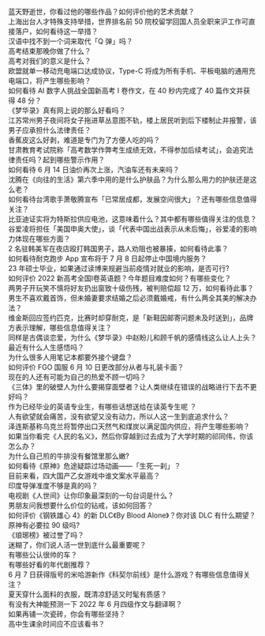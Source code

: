 蓝天野逝世，你看过他的哪些作品？如何评价他的艺术贡献？  
上海出台人才特殊支持举措，世界排名前 50 院校留学回国人员全职来沪工作可直接落户，如何看待这一举措？  
汉语中找不到一个词来取代「Q 弹」吗？  
高考结束那晚你做了什么？  
高考对我们的意义是什么？  
欧盟就单一移动充电端口达成协议，Type-C 将成为所有手机、平板电脑的通用充电端口，将产生哪些影响？  
如何看待 AI 数字人挑战全国新高考 Ⅰ 卷作文，在 40 秒内完成了 40 篇作文并获得 48 分？  
《梦华录》真有网上说的那么好看吗？  
江苏常州男子夜间将女子拖进草丛意图不轨，楼上居民听到后下楼制止并报警，该男子应承担什么法律责任？  
香蕉皮这么好剥，难道是专门为了方便人吃的吗？  
甘肃教育考试院称「高考数学作弊考生成绩无效，不得参加后续考试」，会追究法律责任吗？起到哪些警示作用？  
如何看待 6 月 14 日油价再次上涨，汽油车还有未来吗？  
沈腾在《向往的生活》第六季中用的是什么护肤品？为什么那么用力的护肤还是这么老？  
如何看待台湾歌手萧敬腾宣布「已常居成都，发展空间很大」？还有哪些信息值得关注？  
比亚迪证实将为特斯拉供应电池，这意味着什么？其中都有哪些值得关注的信息？  
谷爱凌将担任「美国申奥大使」，谈「代表中国出战表示从未后悔」，谷爱凌的影响力体现在哪些方面？  
2 名驻韩美军在夜店殴打韩国男子，路人劝阻也被暴揍，如何看待此事？  
如何看待耐克跑步 App 宣布将于 7 月 8 日起停止中国境内服务？  
23 年硕士毕业，如果通过读博来规避当前疫情对就业的影响，是否可行?  
如何评价 2022 新高考全国Ⅰ卷英语题？今年题目难度如何？有哪些变化？  
两男子开玩笑不慎将好友扔出窗致十级伤残，被判赔偿超 12 万，如何看待此事？  
男生不喜欢戴首饰，但未婚妻要求结婚之后必须戴婚戒，有什么两全其美的解决办法？  
维金斯回应签约匹克，比赛时却穿耐克，是「新鞋因邮寄问题未及时送到」，品牌方表示理解，哪些信息值得关注？  
同样是古偶谈恋爱，为什么《梦华录》中赵盼儿和顾千帆的感情线这么让人上头？  
最近有什么人生感悟吗？  
为什么很多人用笔记本都要外接个键盘？  
如何评价 FGO 国服 6 月 10 日更改部分从者与礼装卡面？  
现在的人还有可能为自己的热爱不顾一切吗？  
《三体》里的破壁人为什么要揭穿面壁者？让人类继续在错误的战略进行下去不更好吗？  
作为已经毕业的英语专业生，有哪些话想送给在读英专生呢 ？  
人有欲望就会痛苦，没有欲望又没有动力，所以人这一生到底追求什么？  
泽连斯基称乌克兰将暂停出口天然气和煤炭以满足国内供应，将产生哪些影响？  
如果当你看完《人民的名义》，然后你穿越到过去成为了大学时期的祁同伟，你该怎么办？  
为什么自己煎的牛排没有餐馆里那么嫩?  
如何看待《原神》危途疑踪过场动画——「生死一刹」？  
目前来看，四大国产乙女游戏中谁文案水平最高？  
印度导弹准度不够是真的吗？  
电视剧《人世间》让你印象最深刻的一句台词是什么？  
男朋友问我想要什么价位的钻戒，该如何回答？  
如何评价《钢铁雄心 4》的新 DLC《By Blood Alone》？你对该 DLC 有什么期望？  
原神有必要拉 90 级吗?  
《琅琊榜》被过誉了吗？  
迷糊了，你们说人活一世到底什么最重要呢？  
有哪些公认很帅的车？  
有哪些好看的年代剧推荐？  
6 月 7 日获得版号的米哈游新作《科契尔前线》是什么游戏？有哪些信息值得关注？  
夏天穿什么面料的衣服，既清凉舒适又时髦有质感？  
有没有大神能预测一下 2022 年 6 月四级作文与翻译啊？  
如果再铺一次瓷砖，你会有哪些坚持？  
高中生课余时间应不应该看书？  
